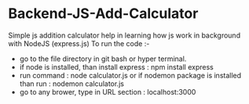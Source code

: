 # Backend-JS-Add-Calculator
Simple js addition calculator help in learning how js work in background with NodeJS (express.js)
To run the code :-
- go to the file directory in git bash or hyper terminal.
- if node is installed, than install express : npm install express
- run command : node calculator.js or if nodemon package is installed than run : nodemon calculator.js
- go to any brower, type in URL section : localhost:3000

